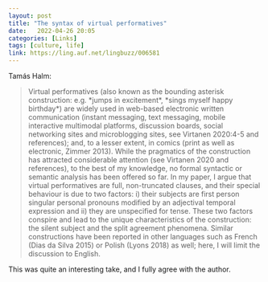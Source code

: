 ```yaml
---
layout: post
title: "The syntax of virtual performatives"
date:   2022-04-26 20:05
categories: [Links]
tags: [culture, life]
link: https://ling.auf.net/lingbuzz/006581
---
```


Tamás Halm:

>Virtual performatives (also known as the bounding asterisk construction: e.g. &ast;jumps in excitement&ast;, &ast;sings myself happy birthday&ast;) are widely used in web-based electronic written communication (instant messaging, text messaging, mobile interactive multimodal platforms, discussion boards, social networking sites and microblogging sites, see Virtanen 2020:4-5 and references); and, to a lesser extent, in comics (print as well as electronic, Zimmer 2013). While the pragmatics of the construction has attracted considerable attention (see Virtanen 2020 and references), to the best of my knowledge, no formal syntactic or semantic analysis has been offered so far. In my paper, I argue that virtual performatives are full, non-truncated clauses, and their special behaviour is due to two factors: i) their subjects are first person singular personal pronouns modified by an adjectival temporal expression and ii) they are unspecified for tense. These two factors conspire and lead to the unique characteristics of the construction: the silent subject and the split agreement phenomena. Similar constructions have been reported in other languages such as French (Dias da Silva 2015) or Polish (Lyons 2018) as well; here, I will limit the discussion to English.

This was quite an interesting take, and I fully agree with the author.
